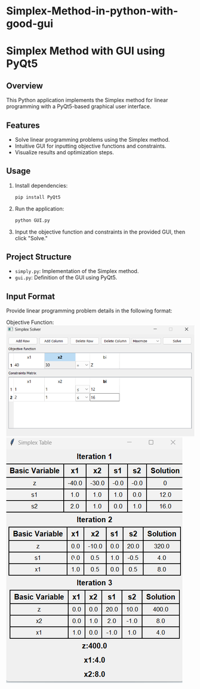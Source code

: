 # Simplex-Method-in-python-with-good-gui
# Simplex Method with GUI using PyQt5

## Overview

This Python application implements the Simplex method for linear programming with a PyQt5-based graphical user interface.

## Features

- Solve linear programming problems using the Simplex method.
- Intuitive GUI for inputting objective functions and constraints.
- Visualize results and optimization steps.

## Usage

1. Install dependencies:

    ```bash
    pip install PyQt5
    ```

2. Run the application:

    ```bash
    python GUI.py
    ```

3. Input the objective function and constraints in the provided GUI, then click "Solve."

## Project Structure

- `simply.py`: Implementation of the Simplex method.
- `gui.py`: Definition of the GUI using PyQt5.

## Input Format

Provide linear programming problem details in the following format:

Objective Function:
![s1](/Screenshots/simp1.png)
![s2](/Screenshots/simp2.png)

